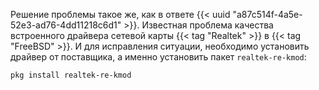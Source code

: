 Решение проблемы такое же, как в ответе {{< uuid "a87c514f-4a5e-52e3-ad76-4dd11218c6d1" >}}. Известная проблема качества встроенного драйвера сетевой карты {{< tag "Realtek" >}} в {{< tag "FreeBSD" >}}. И для исправления ситуации, необходимо установить драйвер от поставщика, а именно установить пакет `realtek-re-kmod`:

```
pkg install realtek-re-kmod
```
